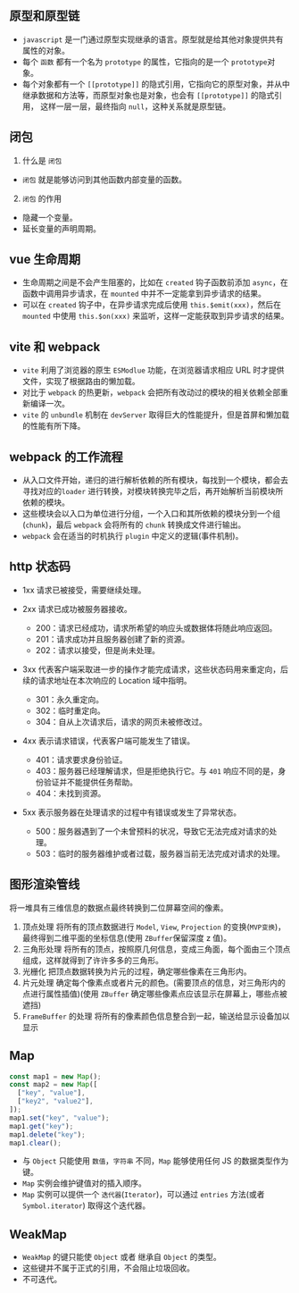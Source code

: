 ## 原型和原型链

- `javascript` 是一门通过原型实现继承的语言。原型就是给其他对象提供共有属性的对象。
- 每个 `函数` 都有一个名为 `prototype` 的属性，它指向的是一个 `prototype`对象。
- 每个对象都有一个 `[[prototype]]` 的隐式引用，它指向它的原型对象，并从中继承数据和方法等，而原型对象也是对象，也会有 `[[prototype]]` 的隐式引用，
  这样一层一层，最终指向 `null`，这种关系就是原型链。

## 闭包

1. 什么是 `闭包`

- `闭包` 就是能够访问到其他函数内部变量的函数。

2. `闭包` 的作用

- 隐藏一个变量。
- 延长变量的声明周期。

## vue 生命周期

- 生命周期之间是不会产生阻塞的，比如在 `created` 钩子函数前添加 `async`，在函数中调用异步请求，在 `mounted` 中并不一定能拿到异步请求的结果。
- 可以在 `created` 钩子中，在异步请求完成后使用 `this.$emit(xxx)`，然后在 `mounted` 中使用 `this.$on(xxx)` 来监听，这样一定能获取到异步请求的结果。

## vite 和 webpack

- `vite` 利用了浏览器的原生 `ESModlue` 功能，在浏览器请求相应 URL 时才提供文件，实现了根据路由的懒加载。
- 对比于 `webpack` 的热更新，`webpack` 会把所有改动过的模块的相关依赖全部重新编译一次。
- `vite` 的 `unbundle` 机制在 `devServer` 取得巨大的性能提升，但是首屏和懒加载的性能有所下降。

## webpack 的工作流程

- 从入口文件开始，递归的进行解析依赖的所有模块，每找到一个模块，都会去寻找对应的`loader` 进行转换，对模块转换完毕之后，再开始解析当前模块所依赖的模块。
- 这些模块会以入口为单位进行分组，一个入口和其所依赖的模块分到一个组(`chunk`)，最后 `webpack` 会将所有的 `chunk` 转换成文件进行输出。
- `webpack` 会在适当的时机执行 `plugin` 中定义的逻辑(事件机制)。

## http 状态码

- 1xx
  请求已被接受，需要继续处理。

- 2xx
  请求已成功被服务器接收。

  - 200：请求已经成功，请求所希望的响应头或数据体将随此响应返回。
  - 201：请求成功并且服务器创建了新的资源。
  - 202：请求以接受，但是尚未处理。

- 3xx
  代表客户端采取进一步的操作才能完成请求，这些状态码用来重定向，后续的请求地址在本次响应的 Location 域中指明。

  - 301：永久重定向。
  - 302：临时重定向。
  - 304：自从上次请求后，请求的网页未被修改过。

- 4xx
  表示请求错误，代表客户端可能发生了错误。

  - 401：请求要求身份验证。
  - 403：服务器已经理解请求，但是拒绝执行它。与 `401` 响应不同的是，身份验证并不能提供任务帮助。
  - 404：未找到资源。

- 5xx
  表示服务器在处理请求的过程中有错误或发生了异常状态。
  - 500：服务器遇到了一个未曾预料的状况，导致它无法完成对请求的处理。
  - 503：临时的服务器维护或者过载，服务器当前无法完成对请求的处理。

## 图形渲染管线

将一堆具有三维信息的数据点最终转换到二位屏幕空间的像素。

1. 顶点处理
   将所有的顶点数据进行 `Model`, `View`, `Projection` 的变换(`MVP变换`)，最终得到二维平面的坐标信息(使用 `ZBuffer`保留深度 z 值)。
2. 三角形处理
   将所有的顶点，按照原几何信息，变成三角面，每个面由三个顶点组成，这样就得到了许许多多的三角形。
3. 光栅化
   把顶点数据转换为片元的过程，确定哪些像素在三角形内。
4. 片元处理
   确定每个像素点或者片元的颜色。(需要顶点的信息，对三角形内的点进行属性插值)(使用 `ZBuffer` 确定哪些像素点应该显示在屏幕上，哪些点被遮挡)
5. `FrameBuffer` 的处理
   将所有的像素颜色信息整合到一起，输送给显示设备加以显示

## Map

```js
const map1 = new Map();
const map2 = new Map([
  ["key", "value"],
  ["key2", "value2"],
]);
map1.set("key", "value");
map1.get("key");
map1.delete("key");
map1.clear();
```

- 与 `Object` 只能使用 `数值`，`字符串` 不同，`Map` 能够使用任何 JS 的数据类型作为键。
- `Map` 实例会维护键值对的插入顺序。
- `Map` 实例可以提供一个 `迭代器`(`Iterator`)，可以通过 `entries` 方法(或者 `Symbol.iterator`) 取得这个迭代器。

## WeakMap

- `WeakMap` 的键只能使 `Object` 或者 继承自 `Object` 的类型。
- 这些键并不属于正式的引用，不会阻止垃圾回收。
- 不可迭代。
